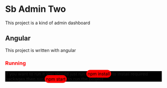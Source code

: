 # Sb Admin Two

This project is a kind of admin dashboard

## Angular

This project is written with angular


<h3 style="color: red">Running</h3>

<div style="background-color: black">
If you want to run it you should just run <span style="background-color: red; color: black; padding: 4px; border-radius: 50px">npm install</span> to install required packages then run <span style="background-color: red; color: black; padding: 4px; border-radius: 50px">npm start</span> to run the project
</div>
